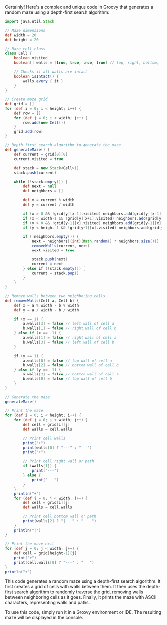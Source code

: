 Certainly! Here's a complex and unique code in Groovy that generates a random maze using a depth-first search algorithm:

```groovy
import java.util.Stack

// Maze dimensions
def width = 20
def height = 20

// Maze cell class
class Cell {
    boolean visited
    boolean[] walls = [true, true, true, true] // top, right, bottom, left

    // Checks if all walls are intact
    boolean isIntact() {
        walls.every { it }
    }
}

// Create maze grid
def grid = []
for (def i = 0; i < height; i++) {
    def row = []
    for (def j = 0; j < width; j++) {
        row.add(new Cell())
    }
    grid.add(row)
}

// Depth-first search algorithm to generate the maze
def generateMaze() {
    def current = grid[0][0]
    current.visited = true

    def stack = new Stack<Cell>()
    stack.push(current)

    while (!stack.empty()) {
        def next = null
        def neighbors = []

        def x = current % width
        def y = current / width

        if (x > 0 && !grid[y][x-1].visited) neighbors.add(grid[y][x-1]) // left
        if (x < width-1 && !grid[y][x+1].visited) neighbors.add(grid[y][x+1]) // right
        if (y > 0 && !grid[y-1][x].visited) neighbors.add(grid[y-1][x]) // top
        if (y < height-1 && !grid[y+1][x].visited) neighbors.add(grid[y+1][x]) // bottom

        if (!neighbors.empty()) {
            next = neighbors[(int)(Math.random() * neighbors.size())]
            removeWalls(current, next)
            next.visited = true

            stack.push(next)
            current = next
        } else if (!stack.empty()) {
            current = stack.pop()
        }
    }
}

// Remove walls between two neighboring cells
def removeWalls(Cell a, Cell b) {
    def x = a % width - b % width
    def y = a / width - b / width

    if (x == 1) {
        a.walls[3] = false // left wall of cell a
        b.walls[1] = false // right wall of cell b
    } else if (x == -1) {
        a.walls[1] = false // right wall of cell a
        b.walls[3] = false // left wall of cell b
    }

    if (y == 1) {
        a.walls[0] = false // top wall of cell a
        b.walls[2] = false // bottom wall of cell b
    } else if (y == -1) {
        a.walls[2] = false // bottom wall of cell a
        b.walls[0] = false // top wall of cell b
    }
}

// Generate the maze
generateMaze()

// Print the maze
for (def i = 0; i < height; i++) {
    for (def j = 0; j < width; j++) {
        def cell = grid[i][j]
        def walls = cell.walls

        // Print cell walls
        print("+")
        print(walls[0] ? "---" : "   ")
        print("+")

        // Print cell right wall or path
        if (walls[1]) {
            print("---")
        } else {
            print("   ")
        }
    }
    println("+")
    for (def j = 0; j < width; j++) {
        def cell = grid[i][j]
        def walls = cell.walls

        // Print cell bottom wall or path
        print(walls[2] ? "|   " : "    ")
    }
    println("|")
}

// Print the maze exit
for (def j = 0; j < width; j++) {
    def cell = grid[height-1][j]
    print("+")
    print(cell.walls[0] ? "---" : "   ")
}
println("+")
```

This code generates a random maze using a depth-first search algorithm. It first creates a grid of cells with walls between them. It then uses the depth-first search algorithm to randomly traverse the grid, removing walls between neighboring cells as it goes. Finally, it prints the maze with ASCII characters, representing walls and paths.

To use this code, simply run it in a Groovy environment or IDE. The resulting maze will be displayed in the console.